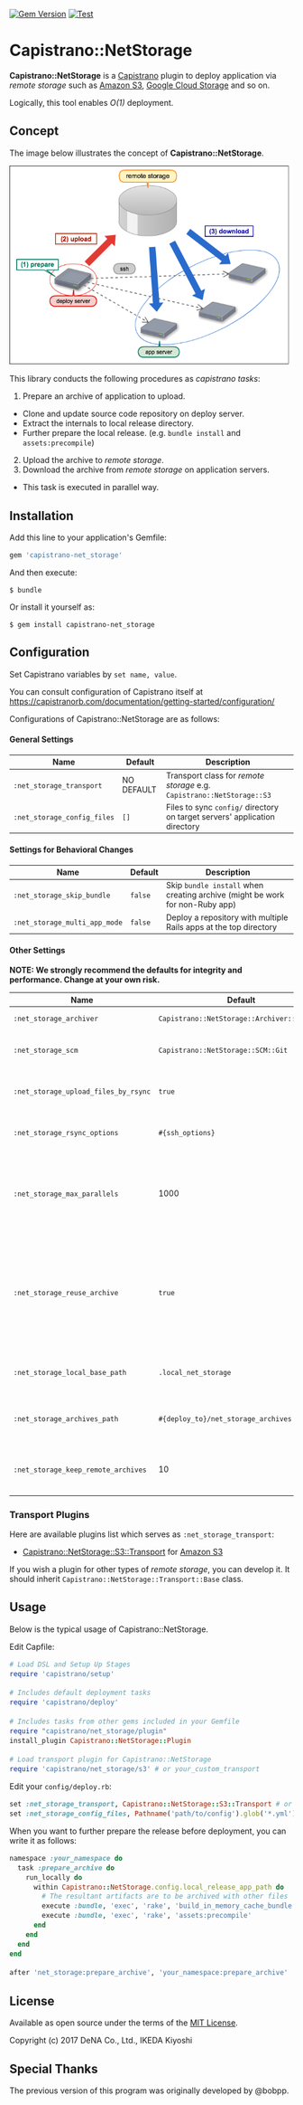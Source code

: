 [![Gem Version](https://badge.fury.io/rb/capistrano-net_storage.svg)](https://badge.fury.io/rb/capistrano-net_storage)
[![Test](https://github.com/DeNADev/capistrano-net_storage/actions/workflows/test.yml/badge.svg)](https://github.com/DeNADev/capistrano-net_storage/actions/workflows/test.yml?query=branch%3Amaster)

# Capistrano::NetStorage

**Capistrano::NetStorage** is a [Capistrano](http://capistranorb.com/) plugin to deploy application
via _remote storage_ such as [Amazon S3](https://aws.amazon.com/s3/),
[Google Cloud Storage](https://cloud.google.com/storage/) and so on.

Logically, this tool enables _O(1)_ deployment.


## Concept

The image below illustrates the concept of **Capistrano::NetStorage**.

![concept](docs/images/concept.png)

This library conducts the following procedures as _capistrano tasks_:

1. Prepare an archive of application to upload.
  * Clone and update source code repository on deploy server.
  * Extract the internals to local release directory.
  * Further prepare the local release. (e.g. `bundle install` and `assets:precompile`)
2. Upload the archive to _remote storage_.
3. Download the archive from _remote storage_ on application servers.
  * This task is executed in parallel way.

## Installation

Add this line to your application's Gemfile:

```ruby
gem 'capistrano-net_storage'
```

And then execute:

    $ bundle

Or install it yourself as:

    $ gem install capistrano-net_storage

## Configuration

Set Capistrano variables by `set name, value`.

You can consult configuration of Capistrano itself at https://capistranorb.com/documentation/getting-started/configuration/

Configurations of Capistrano::NetStorage are as follows:

#### General Settings

 Name | Default | Description
------|---------|------------
 `:net_storage_transport` | NO DEFAULT | Transport class for _remote storage_ e.g. `Capistrano::NetStorage::S3`
 `:net_storage_config_files` | `[]` | Files to sync `config/` directory on target servers' application directory

#### Settings for Behavioral Changes

 Name | Default | Description
------|---------|------------
 `:net_storage_skip_bundle` | `false` | Skip `bundle install` when creating archive (might be work for non-Ruby app)
 `:net_storage_multi_app_mode` | `false` | Deploy a repository with multiple Rails apps at the top directory

#### Other Settings

**NOTE: We strongly recommend the defaults for integrity and performance. Change at your own risk.**

 Name | Default | Description
------|---------|------------
 `:net_storage_archiver` | `Capistrano::NetStorage::Archiver::TarGzip` | Archiver class
 `:net_storage_scm` | `Capistrano::NetStorage::SCM::Git` | Internal scm class for application repository
 `:net_storage_upload_files_by_rsync` | `true` | Use rsync(1) to deploy config files
 `:net_storage_rsync_options` | `#{ssh_options}` | SSH options for rsync command to sync configs
 `:net_storage_max_parallels` | 1000 | Max concurrency for remote tasks. (This default is being tuned by maintainers.)
 `:net_storage_reuse_archive` | `true` | If `true`, it reuses archive with the same commit hash at remote storage and uploads archives only when it does not exist.
 `:net_storage_local_base_path` | `.local_net_storage` | Base directory on deploy server
 `:net_storage_archives_path` | `#{deploy_to}/net_storage_archives` | Archive directories on application server
 `:net_storage_keep_remote_archives` | 10 | Number of archive files keep on remote storage

### Transport Plugins

Here are available plugins list which serves as `:net_storage_transport`:

- [Capistrano::NetStorage::S3::Transport](https://github.com/DeNADev/capistrano-net_storage-s3) for [Amazon S3](https://aws.amazon.com/s3/)

If you wish a plugin for other types of _remote storage_, you can develop it. It should inherit
`Capistrano::NetStorage::Transport::Base` class.

## Usage

Below is the typical usage of Capistrano::NetStorage.

Edit Capfile:

```ruby
# Load DSL and Setup Up Stages
require 'capistrano/setup'

# Includes default deployment tasks
require 'capistrano/deploy'

# Includes tasks from other gems included in your Gemfile
require "capistrano/net_storage/plugin"
install_plugin Capistrano::NetStorage::Plugin

# Load transport plugin for Capistrano::NetStorage
require 'capistrano/net_storage/s3' # or your_custom_transport
```

Edit your `config/deploy.rb`:

```ruby
set :net_storage_transport, Capistrano::NetStorage::S3::Transport # or YourCustomTransport class
set :net_storage_config_files, Pathname('path/to/config').glob('*.yml')
```

When you want to further prepare the release before deployment, you can write it as follows:

```ruby
namespace :your_namespace do
  task :prepare_archive do
    run_locally do
      within Capistrano::NetStorage.config.local_release_app_path do
        # The resultant artifacts are to be archived with other files
        execute :bundle, 'exec', 'rake', 'build_in_memory_cache_bundle'
        execute :bundle, 'exec', 'rake', 'assets:precompile'
      end
    end
  end
end

after 'net_storage:prepare_archive', 'your_namespace:prepare_archive'
```

## License

Available as open source under the terms of the [MIT License](http://opensource.org/licenses/MIT).

Copyright (c) 2017 DeNA Co., Ltd., IKEDA Kiyoshi

## Special Thanks

The previous version of this program was originally developed by @bobpp.
